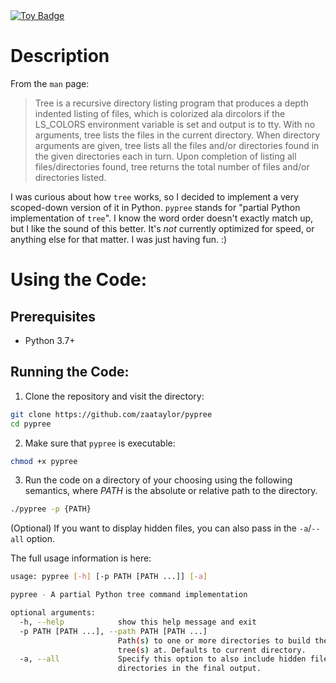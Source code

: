<a href="https://project-types.github.io/#toy">
  <img src="https://img.shields.io/badge/project%20type-toy-blue" alt="Toy Badge"/>
</a>

# Description

From the `man` page:
> Tree is a recursive directory listing program that produces a depth indented listing of files, which is colorized ala dircolors if the LS_COLORS environment variable is set and output is to tty. With no arguments, tree lists the files in the current directory. When directory arguments are given, tree lists all the files and/or directories found in the given directories each in turn.  Upon completion of listing all files/directories found, tree returns the total number of files and/or directories listed.

I was curious about how `tree` works, so I decided to implement a very scoped-down version of it in Python. `pypree` stands for "partial Python implementation of `tree`". I know the word order doesn't exactly match up, but I like the sound of this better. It's _not_ currently optimized for speed, or anything else for that matter. I was just having fun. :)

# Using the Code:

## Prerequisites
- Python 3.7+

## Running the Code:
1. Clone the repository and visit the directory:
```bash
git clone https://github.com/zaataylor/pypree
cd pypree
```

2. Make sure that `pypree` is executable:
```bash
chmod +x pypree
```

3. Run the code on a directory of your choosing using the following semantics, where _PATH_ is the absolute or relative path to the directory.
```bash
./pypree -p {PATH}
```
(Optional) If you want to display hidden files, you can also pass in the `-a`/`--all` option.

The full usage information is here:
```bash
usage: pypree [-h] [-p PATH [PATH ...]] [-a]

pypree - A partial Python tree command implementation

optional arguments:
  -h, --help            show this help message and exit
  -p PATH [PATH ...], --path PATH [PATH ...]
                        Path(s) to one or more directories to build the
                        tree(s) at. Defaults to current directory.
  -a, --all             Specify this option to also include hidden files and
                        directories in the final output.
```